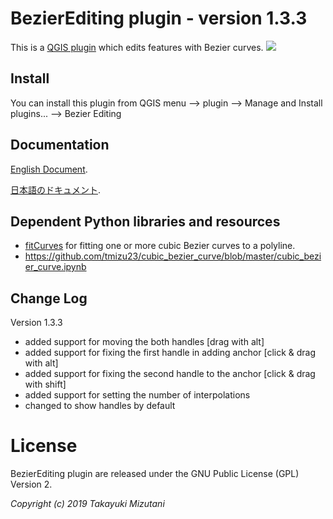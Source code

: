  BezierEditing plugin - version 1.3.3
===================================
This is a [QGIS plugin](https://plugins.qgis.org/plugins/BezierEditing/) which edits features with Bezier curves.
![](https://github.com/tmizu23/BezierEditing/wiki/images/BezierEditing.png)
  
Install
-------------

  You can install this plugin from QGIS menu --> plugin --> Manage and Install plugins... --> Bezier Editing

Documentation
-------------

  [English Document](https://github.com/tmizu23/BezierEditing/wiki/Document-(English)).
  
  [日本語のドキュメント](https://github.com/tmizu23/BezierEditing/wiki/%E3%83%89%E3%82%AD%E3%83%A5%E3%83%A1%E3%83%B3%E3%83%88%EF%BC%88Japanese%EF%BC%89).


Dependent Python libraries and resources
--------------------------------------------

* [fitCurves](https://github.com/volkerp/fitCurves) for fitting one or more cubic Bezier curves to a polyline.
* https://github.com/tmizu23/cubic_bezier_curve/blob/master/cubic_bezier_curve.ipynb


Change Log
--------------------------------------------
    
Version 1.3.3
- added support for moving the both handles [drag with alt]
- added support for fixing the first handle in adding anchor [click & drag with alt]
- added support for fixing the second handle to the anchor [click & drag with shift]
- added support for setting the number of interpolations
- changed to show handles by default


License
=======

 BezierEditing plugin are released under the GNU Public License (GPL) Version 2.

_Copyright (c) 2019 Takayuki Mizutani_
